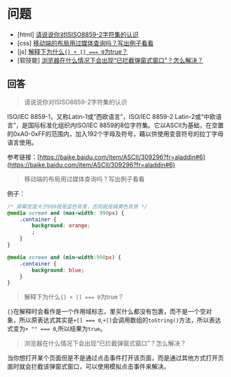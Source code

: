 # 问题

- [html] [请说说你对ISISO8859-2字符集的认识](https://github.com/haizlin/fe-interview/issues/902)
- [css] [移动端的布局用过媒体查询吗？写出例子看看](https://github.com/haizlin/fe-interview/issues/903)
- [js] [解释下为什么`{} + [] === 0`为true？](https://github.com/haizlin/fe-interview/issues/904)
- [软技能] [浏览器在什么情况下会出现“已拦截弹窗式窗口”？怎么解决？](https://github.com/haizlin/fe-interview/issues/905)

## 回答

> 请说说你对ISISO8859-2字符集的认识

ISO/IEC 8859-1，又称Latin-1或“西欧语言”，ISO/IEC 8859-2 Latin-2或“中欧语言”，是国际标准化组织内ISO/IEC 8859的8位字符集。它以ASCII为基础，在空置的0xA0-0xFF的范围内，加入192个字母及符号，藉以供使用变音符号的拉丁字母语言使用。

参考链接：[https://baike.baidu.com/item/ASCII/309296?fr=aladdin#6](https://baike.baidu.com/item/ASCII/309296?fr=aladdin#6)

> 移动端的布局用过媒体查询吗？写出例子看看

例子：

```css
/* 屏幕宽度大于990就是蓝色背景，否则就是橘黄色背景 */
@media screen and (max-width: 990px) {
    .container {
        background: orange;
        ;
    }
}

@media screen and (min-width:990px) {
    .container {
        background: blue;
    }
}
```

> 解释下为什么`{} + [] === 0`为true？

`{}`在解释时会看作是一个作用域标志，里买什么都没有包裹，而不是一个空对象，所以原表达式其实是`+[] === 0`,`+[]`会调用数组的`toString()`方法，所以表达式变为`+ "" === 0`,所以结果为`true`。

>  浏览器在什么情况下会出现“已拦截弹窗式窗口”？怎么解决？

当你想打开某个页面但是不是通过点击事件打开该页面，而是通过其他方式打开页面时就会拦截该弹窗式窗口，可以使用模拟点击事件来解决。
